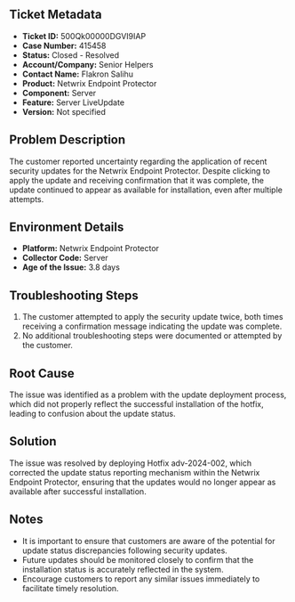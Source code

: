 ## Ticket Metadata
- **Ticket ID:** 500Qk00000DGVI9IAP
- **Case Number:** 415458
- **Status:** Closed - Resolved
- **Account/Company:** Senior Helpers
- **Contact Name:** Flakron Salihu
- **Product:** Netwrix Endpoint Protector
- **Component:** Server
- **Feature:** Server LiveUpdate
- **Version:** Not specified

## Problem Description
The customer reported uncertainty regarding the application of recent security updates for the Netwrix Endpoint Protector. Despite clicking to apply the update and receiving confirmation that it was complete, the update continued to appear as available for installation, even after multiple attempts.

## Environment Details
- **Platform:** Netwrix Endpoint Protector
- **Collector Code:** Server
- **Age of the Issue:** 3.8 days

## Troubleshooting Steps
1. The customer attempted to apply the security update twice, both times receiving a confirmation message indicating the update was complete.
2. No additional troubleshooting steps were documented or attempted by the customer.

## Root Cause
The issue was identified as a problem with the update deployment process, which did not properly reflect the successful installation of the hotfix, leading to confusion about the update status.

## Solution
The issue was resolved by deploying Hotfix adv-2024-002, which corrected the update status reporting mechanism within the Netwrix Endpoint Protector, ensuring that the updates would no longer appear as available after successful installation.

## Notes
- It is important to ensure that customers are aware of the potential for update status discrepancies following security updates.
- Future updates should be monitored closely to confirm that the installation status is accurately reflected in the system.
- Encourage customers to report any similar issues immediately to facilitate timely resolution.